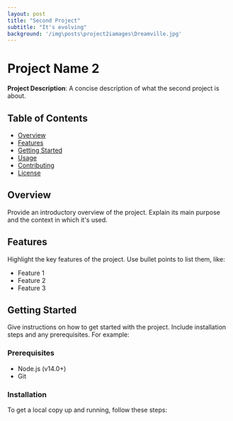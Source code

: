```yaml
---
layout: post
title: "Second Project"
subtitle: "It's evolving"
background: '/img\posts\project2iamages\Dreamville.jpg'
---
```


# Project Name 2

**Project Description**: A concise description of what the second project is about.

## Table of Contents

- [Overview](#overview)
- [Features](#features)
- [Getting Started](#getting-started)
- [Usage](#usage)
- [Contributing](#contributing)
- [License](#license)

## Overview

Provide an introductory overview of the project. Explain its main purpose and the context in which it's used.

## Features

Highlight the key features of the project. Use bullet points to list them, like:

- Feature 1
- Feature 2
- Feature 3

## Getting Started

Give instructions on how to get started with the project. Include installation steps and any prerequisites. For example:

### Prerequisites

- Node.js (v14.0+)
- Git

### Installation

To get a local copy up and running, follow these steps:

